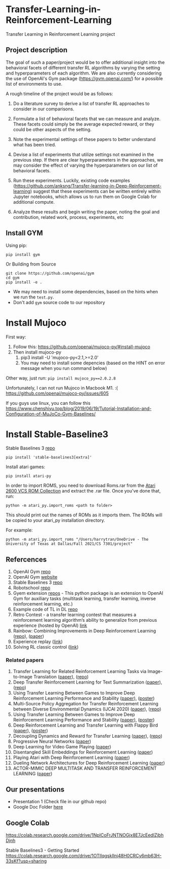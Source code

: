 # Transfer-Learning-in-Reinforcement-Learning
Transfer Learning in Reinforcement Learning project

## Project description
The goal of such a paper/project would be to offer additional insight into the behavioral facets of different transfer RL algorithms by varying the setting and hyperparameters of each algorithm. We are also currently considering the use of OpenAI's Gym package (https://gym.openai.com/) for a possible list of environments to use. 
 
A rough timeline of the project would be as follows:
 
1. Do a literature survey to derive a list of transfer RL approaches to consider in our comparisons.

2. Formulate a list of behavioral facets that we can measure and analyze. These facets could simply be the average expected reward, or they could be other aspects of the setting.

3. Note the experimental settings of these papers to better understand what has been tried.

4. Devise a list of experiments that utilize settings not examined in the previous step. If there are clear hyperparameters in the approaches, we may consider the effect of varying the hyperparameters on our list of behavioral facets.

5. Run these experiments. Luckily, existing code examples (https://github.com/anksng/Transfer-learning-in-Deep-Reinforcement-learning) suggest that these experiments can be written entirely within Jupyter notebooks, which allows us to run them on Google Colab for additional compute.

6. Analyze these results and begin writing the paper, noting the goal and contribution, related work, process, experiments, etc



## Install GYM

Using pip:

```
pip install gym
```

Or Building from Source

```angular2html
git clone https://github.com/openai/gym
cd gym
pip install -e .
```

* We may need to install some dependencies, based on the hints when we run the `test.py`.
* Don't add `gym` source code to our repository

# Install Mujoco

First way:
1. Follow this: https://github.com/openai/mujoco-py/#install-mujoco
2. Then install mujoco-py
   1. pip3 install -U 'mujoco-py<2.1,>=2.0'
   2. You may need to install some depencies (based on the HINT on error message when you run command below)

Other way, just run:
``
pip install mujoco_py==2.0.2.8
``

Unfortunately, I can not run Mujoco in Macbook M1. :(
https://github.com/openai/mujoco-py/issues/605

If you guys use linux, you can follow this
https://www.chenshiyu.top/blog/2019/06/19/Tutorial-Installation-and-Configuration-of-MuJoCo-Gym-Baselines/

# Install Stable-Baseline3

Stable Baselines 3 [repo](https://github.com/DLR-RM/stable-baselines3)
```
pip install 'stable-baselines3[extra]'
```

Install atari games:

```
pip install atari-py
```

In order to import ROMS, you need to download Roms.rar from the [Atari 2600 VCS ROM Collection](http://www.atarimania.com/rom_collection_archive_atari_2600_roms.html) and extract the .rar file. Once you've done that, run:

`python -m atari_py.import_roms <path to folder>`

This should print out the names of ROMs as it imports them. The ROMs will be copied to your atari_py installation directory.


For example:
 
```
python -m atari_py.import_roms "/Users/harrytran/OneDrive - The University of Texas at Dallas/Fall 2021/CS 7301/project"
```


## Refercences

1. OpenAI Gym [repo](https://github.com/openai/gym)
2. OpenAI Gym [website](https://gym.openai.com/)
3. Stable Baselines 3 [repo](https://github.com/DLR-RM/stable-baselines3)
4. Robotschool [repo](https://github.com/openai/roboschool)
5. Gyem extension [repos](https://github.com/Breakend/gym-extensions) - This python package is an extension to OpenAI Gym for auxiliary tasks (multitask learning, transfer learning, inverse reinforcement learning, etc.)
6. Example code of TL in DL [repo](https://github.com/anksng/Transfer-learning-in-Deep-Reinforcement-learning)
7. Retro Contest - a transfer learning contest that measures a reinforcement learning algorithm’s ability to generalize from previous experience (hosted by OpenAI) [link](https://openai.com/blog/retro-contest/)
8. Rainbow: Combining Improvements in Deep Reinforcement Learning  ([repo](https://github.com/Kaixhin/Rainbow)), ([paper](https://www.aaai.org/ocs/index.php/AAAI/AAAI18/paper/viewFile/17204/16680))
9. Experience replay ([link](https://paperswithcode.com/method/experience-replay))
10. Solving RL classic control ([link](https://shiva-verma.medium.com/solving-reinforcement-learning-classic-control-problems-openaigym-1b50413265dd))



### Related papers
1. Transfer Learning for Related Reinforcement Learning Tasks via Image-to-Image Translation ([paper](https://arxiv.org/pdf/1806.07377.pdf)), ([repo](https://github.com/ShaniGam/RL-GAN))
2. Deep Transfer Reinforcement Learning for Text Summarization ([paper](https://arxiv.org/abs/1810.06667)),([repo](https://github.com/yaserkl/TransferRL)) 
3. Using Transfer Learning Between Games to Improve Deep Reinforcement Learning Performance and Stability ([paper](https://web.stanford.edu/class/cs234/past_projects/2017/2017_Asawa_Elamri_Pan_Transfer_Learning_Paper.pdf)), ([poster](https://web.stanford.edu/class/cs234/past_projects/2017/2017_Asawa_Elamri_Pan_Transfer_Learning_Poster.pdf))
4. Multi-Source Policy Aggregation for Transfer Reinforcement Learning between Diverse Environmental Dynamics (IJCAI 2020) ([paper](https://arxiv.org/pdf/1909.13111.pdf)), ([repo](https://github.com/Mohammadamin-Barekatain/multipolar))
5. Using Transfer Learning Between Games to Improve Deep Reinforcement Learning Performance and Stability ([paper](https://web.stanford.edu/class/cs234/past_projects/2017/2017_Asawa_Elamri_Pan_Transfer_Learning_Paper.pdf)), ([poster](https://web.stanford.edu/class/cs234/past_projects/2017/2017_Asawa_Elamri_Pan_Transfer_Learning_Poster.pdf))
6. Deep Reinforcement Learning and Transfer Learning with Flappy Bird ([paper](https://www.cedrick.ai/pdfs/cs221-report.pdf)), ([poster](https://www.cedrick.ai/pdfs/cs221-poster.pdf))
7. Decoupling Dynamics and Reward for Transfer Learning ([paper](https://arxiv.org/pdf/1804.10689.pdf)), ([repo](https://github.com/facebookresearch/ddr))
8. Progressive Neural Networks ([paper](https://arxiv.org/pdf/1606.04671.pdf))
9. Deep Learning for Video Game Playing ([paper](https://arxiv.org/pdf/1708.07902.pdf))
10. Disentangled Skill Embeddings for Reinforcement Learning ([paper](https://arxiv.org/pdf/1906.09223.pdf))
11. Playing Atari with Deep Reinforcement Learning ([paper](https://arxiv.org/pdf/1312.5602.pdf))
12. Dueling Network Architectures for Deep Reinforcement Learning ([paper](http://proceedings.mlr.press/v48/wangf16.pdf))
13. ACTOR-MIMIC DEEP MULTITASK AND TRANSFER REINFORCEMENT LEARNING ([paper](https://arxiv.org/pdf/1511.06342.pdf))

## Our presentations

* Presentation 1 (Check file in our github repo)
* Google Doc Folder [here](https://drive.google.com/drive/folders/17gtCWIyYdYkFkTXkSYCy4eERVDjVqPDb)

## Google Colab

https://colab.research.google.com/drive/1NpICoFrJNTNOGjx8E7JcEedIZjbhDjnh

Stable Baselines3 - Getting Started
https://colab.research.google.com/drive/1OTIlqgskIlnj48H0CRCy6mb63H-33sKf?usp=sharing
